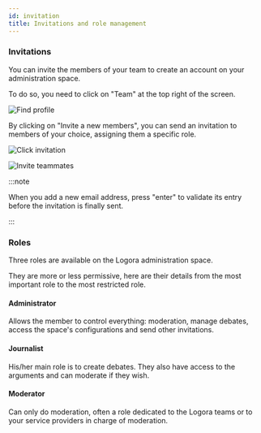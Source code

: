 ```yaml
---
id: invitation
title: Invitations and role management
---
```


### Invitations

You can invite the members of your team to create an account on your administration space. 

To do so, you need to click on "Team" at the top right of the screen.

![Find profile](https://github.com/Logora/LogoraDocumentation/assets/28570918/3a2566d6-6d11-4fb0-91dc-83c8af32d004)


By clicking on "Invite a new members", you can send an invitation to members of your choice, assigning them a specific role. 

![Click invitation](/img/invitebutton.png)

![Invite teammates](/img/Invite.png)

:::note

When you add a new email address, press "enter" to validate its entry before the invitation is finally sent. 

:::

### Roles 

Three roles are available on the Logora administration space. 

They are more or less permissive, here are their details from the most important role to the most restricted role. 

#### Administrator

Allows the member to control everything: moderation, manage debates, access the space's configurations and send other invitations.

#### Journalist

His/her main role is to create debates. They also have access to the arguments and can moderate if they wish. 

#### Moderator

Can only do moderation, often a role dedicated to the Logora teams or to your service providers in charge of moderation. 
